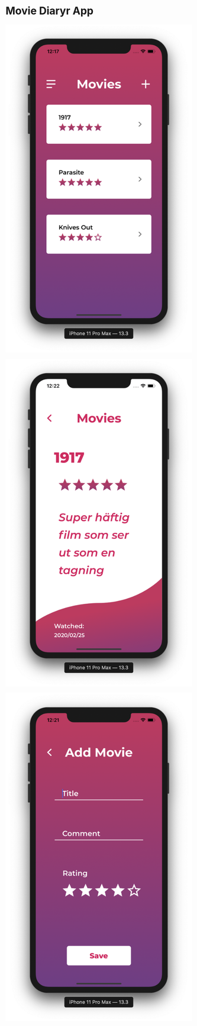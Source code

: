 # Movie Diaryr App

![Image](https://raw.githubusercontent.com/johannesbjur/movie-diary-app/master/images/home_screen.png)

![Image](https://raw.githubusercontent.com/johannesbjur/movie-diary-app/master/images/view_movie.png)


![Image](https://raw.githubusercontent.com/johannesbjur/movie-diary-app/master/images/add_movie.png)
